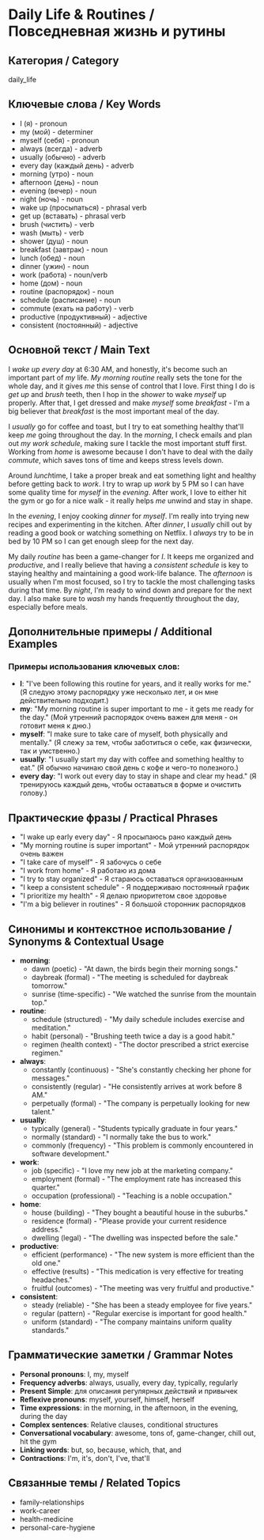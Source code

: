 # Daily Life & Routines / Повседневная жизнь и рутины

## Категория / Category
daily_life


## Ключевые слова / Key Words
- I (я) - pronoun
- my (мой) - determiner
- myself (себя) - pronoun
- always (всегда) - adverb
- usually (обычно) - adverb
- every day (каждый день) - adverb
- morning (утро) - noun
- afternoon (день) - noun
- evening (вечер) - noun
- night (ночь) - noun
- wake up (просыпаться) - phrasal verb
- get up (вставать) - phrasal verb
- brush (чистить) - verb
- wash (мыть) - verb
- shower (душ) - noun
- breakfast (завтрак) - noun
- lunch (обед) - noun
- dinner (ужин) - noun
- work (работа) - noun/verb
- home (дом) - noun
- routine (распорядок) - noun
- schedule (расписание) - noun
- commute (ехать на работу) - verb
- productive (продуктивный) - adjective
- consistent (постоянный) - adjective

## Основной текст / Main Text

I *wake up* *every day* at 6:30 AM, and honestly, it's become such an important part of *my* life. *My* *morning* *routine* really sets the tone for the whole day, and it gives *me* this sense of control that I love. First thing I do is *get up* and *brush* teeth, then I hop in the *shower* to wake *myself* up properly. After that, I get dressed and make *myself* some *breakfast* - I'm a big believer that *breakfast* is the most important meal of the day.

I *usually* go for coffee and toast, but I try to eat something healthy that'll keep *me* going throughout the day. In the *morning*, I check emails and plan out *my* *work* *schedule*, making sure I tackle the most important stuff first. Working from *home* is awesome because I don't have to deal with the daily *commute*, which saves tons of time and keeps stress levels down.

Around *lunch*time, I take a proper break and eat something light and healthy before getting back to *work*. I try to wrap up *work* by 5 PM so I can have some quality time for *myself* in the *evening*. After work, I love to either hit the gym or go for a nice walk - it really helps *me* unwind and stay in shape.

In the *evening*, I enjoy cooking *dinner* for *myself*. I'm really into trying new recipes and experimenting in the kitchen. After *dinner*, I *usually* chill out by reading a good book or watching something on Netflix. I *always* try to be in bed by 10 PM so I can get enough sleep for the next day.

My daily *routine* has been a game-changer for *I*. It keeps me organized and *productive*, and I really believe that having a *consistent* *schedule* is key to staying healthy and maintaining a good work-life balance. The *afternoon* is usually when I'm most focused, so I try to tackle the most challenging tasks during that time. By *night*, I'm ready to wind down and prepare for the next day. I also make sure to *wash* my hands frequently throughout the day, especially before meals.

## Дополнительные примеры / Additional Examples

### Примеры использования ключевых слов:
- **I**: "I've been following this routine for years, and it really works for me." (Я следую этому распорядку уже несколько лет, и он мне действительно подходит.)
- **my**: "My morning routine is super important to me - it gets me ready for the day." (Мой утренний распорядок очень важен для меня - он готовит меня к дню.)
- **myself**: "I make sure to take care of myself, both physically and mentally." (Я слежу за тем, чтобы заботиться о себе, как физически, так и умственно.)
- **usually**: "I usually start my day with coffee and something healthy to eat." (Я обычно начинаю свой день с кофе и чего-то полезного.)
- **every day**: "I work out every day to stay in shape and clear my head." (Я тренируюсь каждый день, чтобы оставаться в форме и очистить голову.)

## Практические фразы / Practical Phrases

- "I wake up early every day" - Я просыпаюсь рано каждый день
- "My morning routine is super important" - Мой утренний распорядок очень важен
- "I take care of myself" - Я забочусь о себе
- "I work from home" - Я работаю из дома
- "I try to stay organized" - Я стараюсь оставаться организованным
- "I keep a consistent schedule" - Я поддерживаю постоянный график
- "I prioritize my health" - Я делаю приоритетом свое здоровье
- "I'm a big believer in routines" - Я большой сторонник распорядков

## Синонимы и контекстное использование / Synonyms & Contextual Usage

- **morning**: 
  - dawn (poetic) - "At dawn, the birds begin their morning songs."
  - daybreak (formal) - "The meeting is scheduled for daybreak tomorrow."
  - sunrise (time-specific) - "We watched the sunrise from the mountain top."
- **routine**: 
  - schedule (structured) - "My daily schedule includes exercise and meditation."
  - habit (personal) - "Brushing teeth twice a day is a good habit."
  - regimen (health context) - "The doctor prescribed a strict exercise regimen."
- **always**: 
  - constantly (continuous) - "She's constantly checking her phone for messages."
  - consistently (regular) - "He consistently arrives at work before 8 AM."
  - perpetually (formal) - "The company is perpetually looking for new talent."
- **usually**: 
  - typically (general) - "Students typically graduate in four years."
  - normally (standard) - "I normally take the bus to work."
  - commonly (frequency) - "This problem is commonly encountered in software development."
- **work**: 
  - job (specific) - "I love my new job at the marketing company."
  - employment (formal) - "The employment rate has increased this quarter."
  - occupation (professional) - "Teaching is a noble occupation."
- **home**: 
  - house (building) - "They bought a beautiful house in the suburbs."
  - residence (formal) - "Please provide your current residence address."
  - dwelling (legal) - "The dwelling was inspected before the sale."
- **productive**: 
  - efficient (performance) - "The new system is more efficient than the old one."
  - effective (results) - "This medication is very effective for treating headaches."
  - fruitful (outcomes) - "The meeting was very fruitful and productive."
- **consistent**: 
  - steady (reliable) - "She has been a steady employee for five years."
  - regular (pattern) - "Regular exercise is important for good health."
  - uniform (standard) - "The company maintains uniform quality standards."

## Грамматические заметки / Grammar Notes

- **Personal pronouns**: I, my, myself
- **Frequency adverbs**: always, usually, every day, typically, regularly
- **Present Simple**: для описания регулярных действий и привычек
- **Reflexive pronouns**: myself, yourself, himself, herself
- **Time expressions**: in the morning, in the afternoon, in the evening, during the day
- **Complex sentences**: Relative clauses, conditional structures
- **Conversational vocabulary**: awesome, tons of, game-changer, chill out, hit the gym
- **Linking words**: but, so, because, which, that, and
- **Contractions**: I'm, it's, don't, I've, that'll

## Связанные темы / Related Topics

- family-relationships
- work-career
- health-medicine
- personal-care-hygiene

